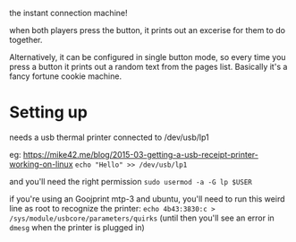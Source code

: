 the instant connection machine!

when both players press the button, it prints out an excerise for them to do together.

Alternatively, it can be configured in single button mode, so every time you press a button it prints out a random text from the pages list. Basically it's a fancy fortune cookie machine.


# Setting up

needs a usb thermal printer connected to /dev/usb/lp1  

eg:
https://mike42.me/blog/2015-03-getting-a-usb-receipt-printer-working-on-linux
`echo "Hello" >> /dev/usb/lp1`

and you'll need the right permission
`sudo usermod -a -G lp $USER`

if you're using an Goojprint mtp-3 and ubuntu, you'll need to run this weird line as root to recognize the printer:
`echo 4b43:3830:c > /sys/module/usbcore/parameters/quirks`
(until then you'll see an error in `dmesg` when the printer is plugged in)